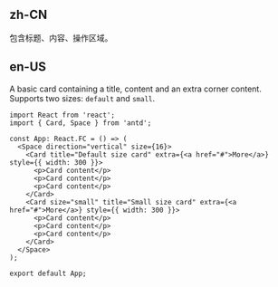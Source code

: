 ## zh-CN

包含标题、内容、操作区域。

## en-US

A basic card containing a title, content and an extra corner content. Supports two sizes: `default` and `small`.
```tsx
import React from 'react';
import { Card, Space } from 'antd';

const App: React.FC = () => (
  <Space direction="vertical" size={16}>
    <Card title="Default size card" extra={<a href="#">More</a>} style={{ width: 300 }}>
      <p>Card content</p>
      <p>Card content</p>
      <p>Card content</p>
    </Card>
    <Card size="small" title="Small size card" extra={<a href="#">More</a>} style={{ width: 300 }}>
      <p>Card content</p>
      <p>Card content</p>
      <p>Card content</p>
    </Card>
  </Space>
);

export default App;
```
